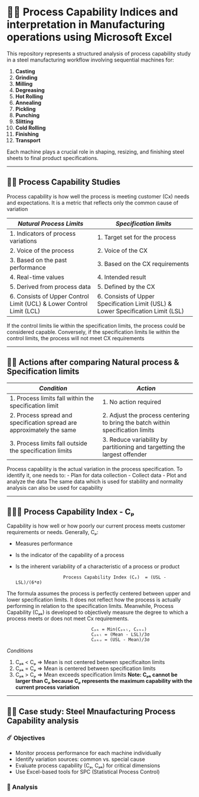 # 🏊🏻 Process Capability Indices and interpretation in Manufacturing operations using Microsoft Excel
This repository represents a structured analysis of process capability study in a steel manufacturing workflow involving sequential machines for: 

1. **Casting**
2. **Grinding**
3. **Milling**
4. **Degreasing**
5. **Hot Rolling**
6. **Annealing**
7. **Pickling**
8. **Punching**
9. **Slitting**
10. **Cold Rolling**
11. **Finishing**
12. **Transport**

Each machine plays a crucial role in shaping, resizing, and finishing steel sheets to final product specifications. 

---

## 🤹🏻 Process Capability Studies
Process capability is how well the process is meeting customer (Cx) needs and expectations. It is a metric that reflects only the common cause of variation

| *Natural Process Limits* | *Specification limits* |
|--------------------------|------------------------|
|1. Indicators of process variations | 1. Target set for the process |
|2. Voice of the process | 2. Voice of the CX |
|3. Based on the past performance | 3. Based on the CX requirements |
|4. Real-time values | 4. Intended result |
|5. Derived from process data | 5. Defined by the CX |
|6. Consists of Upper Control Limit (UCL) & Lower Control Limit (LCL)| 6. Consists of Upper Specification Limit (USL) & Lower Specification Limit (LSL) |
If the control limits lie within the specification limits, the process could be considered capable. Conversely, if the specification limits lie within the control limits, the process will not meet CX requirements

---

## 💪🏼 Actions after comparing Natural process & Specification limits
| *Condition* | *Action*|
|-------------|---------|
|1. Process limits fall within the specification limit |1. No action required|
|2. Process spread and specification spread are approximately the same | 2. Adjust the process centering to bring the batch within specification limits |
|3. Process limits fall outside the specification limits | 3. Reduce variability by partitioning and targetting the largest offender |
Process capability is the actual variation in the process specification. To identify it, one needs to:
    - Plan for data collection
    - Collect data
    - Plot and analyze the data
The same data which is used for stability and normality analysis can also be used for capability

---

## 🙅🏼‍♂️ Process Capability Index - Cₚ
Capability is how well or how poorly our current process meets customer requirements or needs. Generally, Cₚ:
- Measures performance
- Is the indicator of the capability of a process
- Is the inherent variability of a characteristic of a process or product

                        Process Capability Index (Cₚ)  = (USL - LSL)/(6*σ)
The formula assumes the process is perfectly centered between upper and lower specification limits. It does not reflect how the process is actually performing in relation to the specification limits. 
Meanwhile, Process Capability (Cₚₖ) is developed to objectively measure the degree to which a process meets or does not meet Cx requirements.

                                    Cₚₖ = Min(Cₚₖₗ, Cₚₖᵤ)
                                    Cₚₖₗ = (Mean - LSL)/3σ
                                    Cₚₖᵤ = (USL - Mean)/3σ

*Conditions*
1. Cₚₖ < Cₚ => Mean is not centered between specificaiton limits
2. Cₚₖ = Cₚ => Mean is centered between specification limits
3. Cₚₖ > Cₚ => Mean exceeds specification limits
                        **Note: Cₚₖ cannot be larger than Cₚ because Cₚ represents the maximum capability with the current process variation**
---

## 🚵🏽 Case study: Steel Mnaufacturing Process Capability analysis
### ☄️ Objectives
- Monitor process performance for each machine individually
- Identify variation sources: common vs. special cause
- Evaluate process capability (Cₚ, Cₚₖ) for critical dimensions
- Use Excel-based tools for SPC (Statistical Process Control)

### 🔬 Analysis




